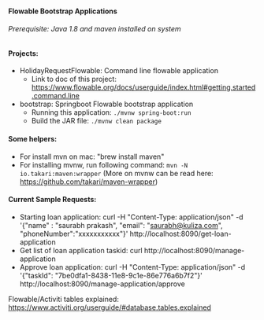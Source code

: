 #### Flowable Bootstrap Applications

###### Prerequisite: Java 1.8 and maven installed on system

#### Projects: 

- HolidayRequestFlowable: Command line flowable application
  - Link to doc of this project: https://www.flowable.org/docs/userguide/index.html#getting.started.command.line
- bootstrap: Springboot Flowable bootstrap application
  - Running this application: ```./mvnw spring-boot:run```
  - Build the JAR file: ```./mvnw clean package```

#### Some helpers:
 - For install mvn on mac: "brew install maven"
 - For installing mvnw, run following command: ```mvn -N io.takari:maven:wrapper``` (More on mvnw can be read here: https://github.com/takari/maven-wrapper)
 
#### Current Sample Requests:
 - Starting loan application: curl -H "Content-Type: application/json" -d '{"name" : "saurabh prakash", "email": "saurabh@kuliza.com", "phoneNumber":"xxxxxxxxxxx"}' http://localhost:8090/get-loan-application
 - Get list of loan application taskid: curl http://localhost:8090/manage-application
 - Approve loan application: curl -H "Content-Type: application/json" -d '{"taskId": "7be0dfa1-8438-11e8-9c1e-86e776a6b7f2"}' http://localhost:8090/manage-application/approve
 
Flowable/Activiti tables explained: https://www.activiti.org/userguide/#database.tables.explained
